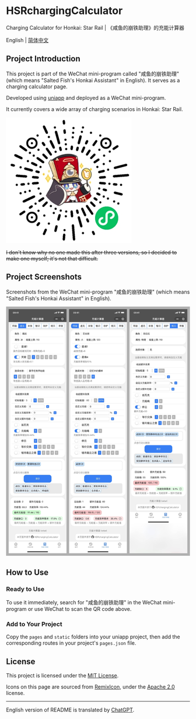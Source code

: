 # HSRchargingCalculator
Charging Calculator for Honkai: Star Rail | 《咸鱼的崩铁助理》的充能计算器 

English | [简体中文](README_CN.md)

## Project Introduction

This project is part of the WeChat mini-program called "咸鱼的崩铁助理" (which means "Salted Fish's Honkai Assistant" in English). It serves as a charging calculator page.

Developed using [uniapp](https://uniapp.dcloud.net.cn/) and deployed as a WeChat mini-program.

It currently covers a wide array of charging scenarios in Honkai: Star Rail.

![miniprogram-qrcode](img/miniprogram-qrcode.jpg)

~~I don't know why no one made this after three versions, so I decided to make one myself; it's not that difficult.~~

## Project Screenshots

Screenshots from the WeChat mini-program "咸鱼的崩铁助理" (which means "Salted Fish's Honkai Assistant" in English).

![preview](/img/preview.jpg)

## How to Use

### Ready to Use

To use it immediately, search for "咸鱼的崩铁助理" in the WeChat mini-program or use WeChat to scan the QR code above.

### Add to Your Project

Copy the `pages` and `static` folders into your uniapp project, then add the corresponding routes in your project's `pages.json` file.

## License

This project is licensed under the [MIT License](LICENSE).

Icons on this page are sourced from [RemixIcon](https://github.com/Remix-Design/RemixIcon/), under the [Apache 2.0](https://github.com/Remix-Design/RemixIcon/blob/master/License) license.

---

English version of README is translated by [ChatGPT](https://chat.openai.com/).

